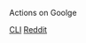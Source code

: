 Actions on Goolge


[CLI](https://developers.google.com/actions/tools/gactions-cli)
[Reddit](https://www.reddit.com/r/commandline/comments/83lzls/google_assistant_from_the_command_line/)